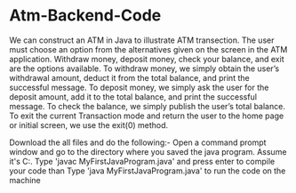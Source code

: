 # Atm-Backend-Code
We can construct an ATM in Java to illustrate ATM transection. The user must choose an option from the alternatives given on the screen in the ATM application. Withdraw money, deposit money, check your balance, and exit are the options available.  To withdraw money, we simply obtain the user’s withdrawal amount, deduct it from the total balance, and print the successful message.  To deposit money, we simply ask the user for the deposit amount, add it to the total balance, and print the successful message.  To check the balance, we simply publish the user’s total balance.  To exit the current Transaction mode and return the user to the home page or initial screen, we use the exit(0) method.

Download the all files and do the following:-
Open a command prompt window and go to the directory where you saved the java program. Assume it's C:\.
Type 'javac MyFirstJavaProgram.java' and press enter to compile your code
than Type 'java MyFirstJavaProgram.java' to run the code on the machine
